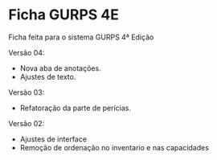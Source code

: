 # Ficha GURPS 4E
Ficha feita para o sistema GURPS 4ª Edição

Versão 04:
* Nova aba de anotações. 
* Ajustes de texto. 

Versão 03:
* Refatoração da parte de perícias. 

Versão 02:
+ Ajustes de interface
+ Remoção de ordenação no inventario e nas capacidades